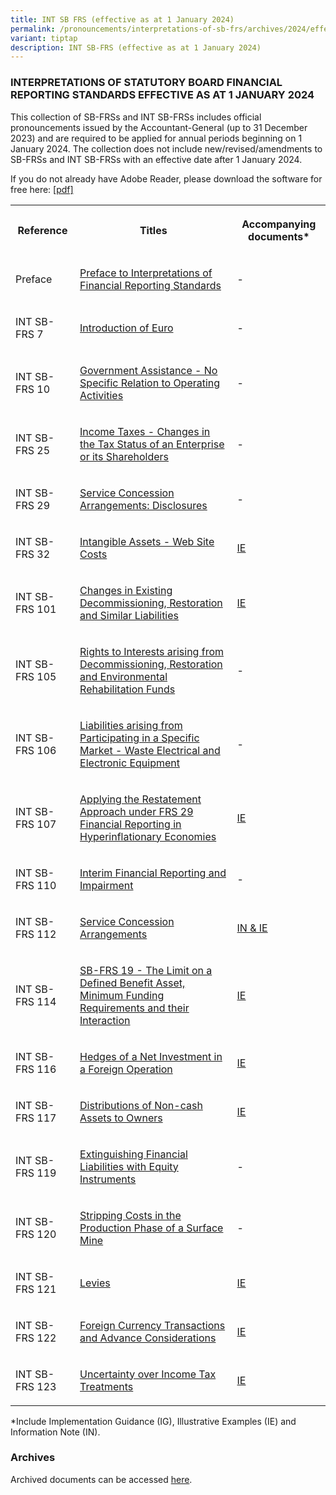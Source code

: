 ```yaml
---
title: INT SB FRS (effective as at 1 January 2024)
permalink: /pronouncements/interpretations-of-sb-frs/archives/2024/effective-as-at-1-january-2024/
variant: tiptap
description: INT SB-FRS (effective as at 1 January 2024)
---
```

<h3>INTERPRETATIONS OF STATUTORY BOARD FINANCIAL REPORTING STANDARDS EFFECTIVE AS AT 1 JANUARY 2024</h3>
<p>This collection of SB-FRSs and INT SB-FRSs includes official pronouncements
issued by the Accountant-General (up to 31 December 2023) and are required
to be applied for annual periods beginning on 1 January 2024. The collection
does not include new/revised/amendments to SB-FRSs and INT SB-FRSs with
an effective date after 1 January 2024.</p>
<p>If you do not already have Adobe Reader, please download the software
for free here:&nbsp;<a href="http://www.adobe.com/products/acrobat/readstep2.html" rel="noopener noreferrer nofollow" target="_blank">[pdf]</a>
</p>
<table>
<tbody>
<tr>
<th rowspan="1" colspan="1">
<p>Reference</p>
</th>
<th rowspan="1" colspan="1">
<p>Titles</p>
</th>
<th rowspan="1" colspan="1">
<p>Accompanying documents*</p>
</th>
</tr>
<tr>
<td rowspan="1" colspan="1">
<p>Preface</p>
</td>
<td rowspan="1" colspan="1">
<p><a href="/files/Docs/INT SB FRS 2024/INT_SB_FRS_Preface.pdf" rel="noopener noreferrer nofollow" target="_blank">Preface to Interpretations of Financial Reporting Standards</a>
</p>
</td>
<td rowspan="1" colspan="1">
<p>-</p>
</td>
</tr>
<tr>
<td rowspan="1" colspan="1">
<p>INT SB-FRS 7</p>
</td>
<td rowspan="1" colspan="1">
<p><a href="/files/Docs/INT SB FRS 2024/INT_SB_FRS_7.pdf" rel="noopener noreferrer nofollow" target="_blank">Introduction of Euro</a>
</p>
</td>
<td rowspan="1" colspan="1">
<p>-</p>
</td>
</tr>
<tr>
<td rowspan="1" colspan="1">
<p>INT SB-FRS 10</p>
</td>
<td rowspan="1" colspan="1">
<p><a href="/files/Docs/INT SB FRS 2024/INT_SB_FRS_10.pdf" rel="noopener noreferrer nofollow" target="_blank">Government Assistance - No Specific Relation to Operating Activities</a>
</p>
</td>
<td rowspan="1" colspan="1">
<p>-</p>
</td>
</tr>
<tr>
<td rowspan="1" colspan="1">
<p>INT SB-FRS 25</p>
</td>
<td rowspan="1" colspan="1">
<p><a href="/files/Docs/INT SB FRS 2024/INT_SB_FRS_25.pdf" rel="noopener noreferrer nofollow" target="_blank">Income Taxes - Changes in the Tax Status of an Enterprise or its Shareholders</a>
</p>
</td>
<td rowspan="1" colspan="1">
<p>-</p>
</td>
</tr>
<tr>
<td rowspan="1" colspan="1">
<p>INT SB-FRS 29</p>
</td>
<td rowspan="1" colspan="1">
<p><a href="/files/Docs/INT SB FRS 2024/INT_SB_FRS_29.pdf" rel="noopener noreferrer nofollow" target="_blank">Service Concession Arrangements: Disclosures</a>
</p>
</td>
<td rowspan="1" colspan="1">
<p>-</p>
</td>
</tr>
<tr>
<td rowspan="1" colspan="1">
<p>INT SB-FRS 32</p>
</td>
<td rowspan="1" colspan="1">
<p><a href="/files/Docs/INT SB FRS 2024/INT_SB_FRS_32.pdf" rel="noopener noreferrer nofollow" target="_blank">Intangible Assets - Web Site Costs</a>
</p>
</td>
<td rowspan="1" colspan="1">
<p><a href="/files/Docs/INT SB FRS 2024/INT_SB_FRS_32_IE.pdf" rel="noopener noreferrer nofollow" target="_blank">IE</a>
</p>
</td>
</tr>
<tr>
<td rowspan="1" colspan="1">
<p>INT SB-FRS 101</p>
</td>
<td rowspan="1" colspan="1">
<p><a href="/files/Docs/INT SB FRS 2024/INT_SB_FRS_101.pdf" rel="noopener noreferrer nofollow" target="_blank">Changes in Existing Decommissioning, Restoration and Similar Liabilities</a>
</p>
</td>
<td rowspan="1" colspan="1">
<p><a href="/files/Docs/INT SB FRS 2024/INT_SB_FRS_101_IE.pdf" rel="noopener noreferrer nofollow" target="_blank">IE</a>
</p>
</td>
</tr>
<tr>
<td rowspan="1" colspan="1">
<p>INT SB-FRS 105</p>
</td>
<td rowspan="1" colspan="1">
<p><a href="/files/Docs/INT SB FRS 2024/INT_SB_FRS_105.pdf" rel="noopener noreferrer nofollow" target="_blank">Rights to Interests arising from Decommissioning, Restoration and Environmental Rehabilitation Funds</a>
</p>
</td>
<td rowspan="1" colspan="1">
<p>-</p>
</td>
</tr>
<tr>
<td rowspan="1" colspan="1">
<p>INT SB-FRS 106</p>
</td>
<td rowspan="1" colspan="1">
<p><a href="/files/Docs/INT SB FRS 2024/INT_SB_FRS_106.pdf" rel="noopener noreferrer nofollow" target="_blank">Liabilities arising from Participating in a Specific Market - Waste Electrical and Electronic Equipment</a>
</p>
</td>
<td rowspan="1" colspan="1">
<p>-</p>
</td>
</tr>
<tr>
<td rowspan="1" colspan="1">
<p>INT SB-FRS 107</p>
</td>
<td rowspan="1" colspan="1">
<p><a href="/files/Docs/INT SB FRS 2024/INT_SB_FRS_107.pdf" rel="noopener noreferrer nofollow" target="_blank">Applying the Restatement Approach under FRS 29 Financial Reporting in Hyperinflationary Economies</a>
</p>
</td>
<td rowspan="1" colspan="1">
<p><a href="/files/Docs/INT SB FRS 2024/INT_SB_FRS_107_IE.pdf" rel="noopener noreferrer nofollow" target="_blank">IE</a>
</p>
</td>
</tr>
<tr>
<td rowspan="1" colspan="1">
<p>INT SB-FRS 110</p>
</td>
<td rowspan="1" colspan="1">
<p><a href="/files/Docs/INT SB FRS 2024/INT_SB_FRS_110.pdf" rel="noopener noreferrer nofollow" target="_blank">Interim Financial Reporting and Impairment</a>
</p>
</td>
<td rowspan="1" colspan="1">
<p>-</p>
</td>
</tr>
<tr>
<td rowspan="1" colspan="1">
<p>INT SB-FRS 112</p>
</td>
<td rowspan="1" colspan="1">
<p><a href="/files/Docs/INT SB FRS 2024/INT_SB_FRS_112.pdf" rel="noopener noreferrer nofollow" target="_blank">Service Concession Arrangements</a>
</p>
</td>
<td rowspan="1" colspan="1">
<p><a href="/files/Docs/INT SB FRS 2024/INT_SB_FRS_112_IN_IE.pdf" rel="noopener noreferrer nofollow" target="_blank">IN &amp; IE</a>
</p>
</td>
</tr>
<tr>
<td rowspan="1" colspan="1">
<p>INT SB-FRS 114</p>
</td>
<td rowspan="1" colspan="1">
<p><a href="/files/Docs/INT SB FRS 2024/INT_SB_FRS_114.pdf" rel="noopener noreferrer nofollow" target="_blank">SB-FRS 19 - The Limit on a Defined Benefit Asset, Minimum Funding Requirements and their Interaction</a>
</p>
</td>
<td rowspan="1" colspan="1">
<p><a href="/files/Docs/INT SB FRS 2024/INT_SB_FRS_114_IE.pdf" rel="noopener noreferrer nofollow" target="_blank">IE</a>
</p>
</td>
</tr>
<tr>
<td rowspan="1" colspan="1">
<p>INT SB-FRS 116</p>
</td>
<td rowspan="1" colspan="1">
<p><a href="/files/Docs/INT SB FRS 2024/INT_SB_FRS_116.pdf" rel="noopener noreferrer nofollow" target="_blank">Hedges of a Net Investment in a Foreign Operation</a>
</p>
</td>
<td rowspan="1" colspan="1">
<p><a href="/files/Docs/INT SB FRS 2024/INT_SB_FRS_116_IE.pdf" rel="noopener noreferrer nofollow" target="_blank">IE</a>
</p>
</td>
</tr>
<tr>
<td rowspan="1" colspan="1">
<p>INT SB-FRS 117</p>
</td>
<td rowspan="1" colspan="1">
<p><a href="/files/Docs/INT SB FRS 2024/INT_SB_FRS_117.pdf" rel="noopener noreferrer nofollow" target="_blank">Distributions of Non-cash Assets to Owners</a>
</p>
</td>
<td rowspan="1" colspan="1">
<p><a href="/files/Docs/INT SB FRS 2024/INT_SB_FRS_117_IE.pdf" rel="noopener noreferrer nofollow" target="_blank">IE</a>
</p>
</td>
</tr>
<tr>
<td rowspan="1" colspan="1">
<p>INT SB-FRS 119</p>
</td>
<td rowspan="1" colspan="1">
<p><a href="/files/Docs/INT SB FRS 2024/INT_SB_FRS_119.pdf" rel="noopener noreferrer nofollow" target="_blank">Extinguishing Financial Liabilities with Equity Instruments</a>
</p>
</td>
<td rowspan="1" colspan="1">
<p>-</p>
</td>
</tr>
<tr>
<td rowspan="1" colspan="1">
<p>INT SB-FRS 120</p>
</td>
<td rowspan="1" colspan="1">
<p><a href="/files/Docs/INT SB FRS 2024/INT_SB_FRS_120.pdf" rel="noopener noreferrer nofollow" target="_blank">Stripping Costs in the Production Phase of a Surface Mine</a>
</p>
</td>
<td rowspan="1" colspan="1">
<p>-</p>
</td>
</tr>
<tr>
<td rowspan="1" colspan="1">
<p>INT SB-FRS 121</p>
</td>
<td rowspan="1" colspan="1">
<p><a href="/files/Docs/INT SB FRS 2024/INT_SB_FRS_121.pdf" rel="noopener noreferrer nofollow" target="_blank">Levies</a>
</p>
</td>
<td rowspan="1" colspan="1">
<p><a href="/files/Docs/INT SB FRS 2024/INT_SB_FRS_121_IE.pdf" rel="noopener noreferrer nofollow" target="_blank">IE</a>
</p>
</td>
</tr>
<tr>
<td rowspan="1" colspan="1">
<p>INT SB-FRS 122</p>
</td>
<td rowspan="1" colspan="1">
<p><a href="/files/Docs/INT SB FRS 2024/INT_SB_FRS_122.pdf" rel="noopener noreferrer nofollow" target="_blank">Foreign Currency Transactions and Advance Considerations</a>
</p>
</td>
<td rowspan="1" colspan="1">
<p><a href="/files/Docs/INT SB FRS 2024/INT_SB_FRS_122_IE.pdf" rel="noopener noreferrer nofollow" target="_blank">IE</a>
</p>
</td>
</tr>
<tr>
<td rowspan="1" colspan="1">
<p>INT SB-FRS 123</p>
</td>
<td rowspan="1" colspan="1">
<p><a href="/files/Docs/INT SB FRS 2024/INT_SB_FRS_123.pdf" rel="noopener noreferrer nofollow" target="_blank">Uncertainty over Income Tax Treatments</a>
</p>
</td>
<td rowspan="1" colspan="1">
<p><a href="/files/Docs/INT SB FRS 2024/INT_SB_FRS_123_IE.pdf" rel="noopener noreferrer nofollow" target="_blank">IE</a>
</p>
</td>
</tr>
</tbody>
</table>
<p>*Include Implementation Guidance (IG), Illustrative Examples (IE) and
Information Note (IN).</p>
<h3>Archives</h3>
<p>Archived documents can be accessed&nbsp;<a href="/pronouncements/interpretations-of-sb-frs/archives/" rel="noopener noreferrer nofollow" target="_blank">here</a>.</p>